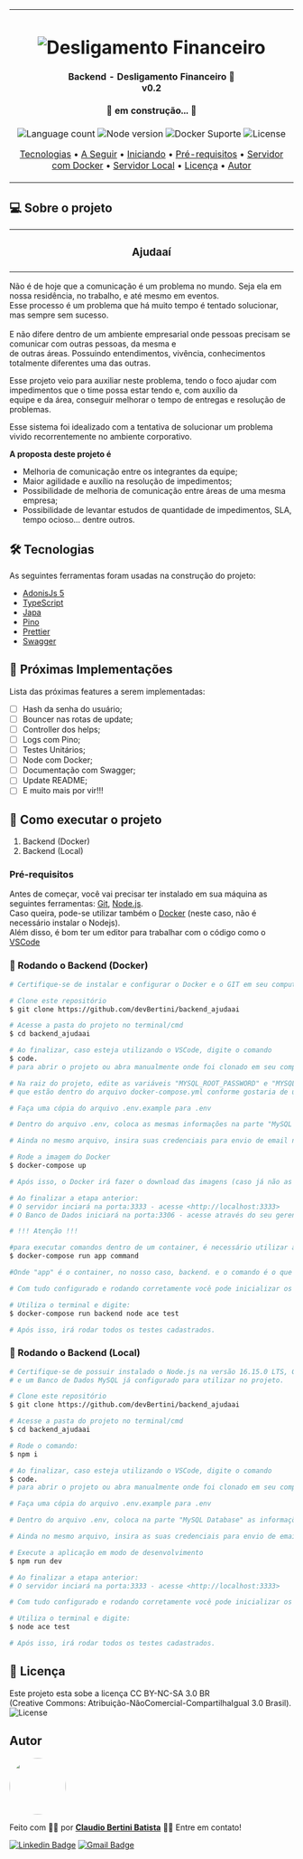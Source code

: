 <table align="center"><tr><td align="center" width="9999">
<h1 align="center">
    <img alt="Desligamento Financeiro" title="#Desligamento Financeiro" src="https://www.significadofacil.com/wp-content/uploads/2019/04/business-1000x500.jpg" />
</h1>

<h4 align="center"> 
	 Backend - Desligamento Financeiro 🚀<br> v0.2 <br><br> 🚧 em construção... 🚧
</h4>

<p align="center">
  <img alt="Language count" src="https://img.shields.io/badge/Linguagens-2-green">
  
  <img alt="Node version" src="https://img.shields.io/badge/Node-16.15.0%20LTS-green">
  
  <img alt="Docker Suporte" src="https://img.shields.io/badge/Docker-Partial-yellow">
  
  <img alt="License" src="https://img.shields.io/badge/license-CC%20BY--NC--SA%203.0-brightgreen">
  
</p>

<p align="center">
 <a href="#hammer_and_wrench-tecnologias">Tecnologias</a> •
 <a href="#triangular_flag_on_post-próximas-implementações">A Seguir</a> • 
 <a href="#rocket-como-executar-o-projeto">Iniciando</a> • 
 <a href="#pré-requisitos">Pré-requisitos</a> • 
 <a href="#game_die-rodando-o-backend-docker">Servidor com Docker</a> •
 <a href="#game_die-rodando-o-backend-local">Servidor Local</a> •
 <a href="#memo-licença">Licença</a> •
 <a href="#autor">Autor</a>
</p>
</td></tr></table>

## 💻 Sobre o projeto
<table align="center"><tr><td align="center" width="9999">
<h3 align="center"> 
  <b>Ajudaaí</b>
</h3>
</td></tr></table>

Não é de hoje que a comunicação é um problema no mundo. Seja ela em nossa residência, no trabalho, e até mesmo em eventos.<br>
Esse processo é um problema que há muito tempo é tentado solucionar, mas sempre sem sucesso.<br><br>
E não difere dentro de um ambiente empresarial onde pessoas precisam se comunicar com outras pessoas, da mesma e<br>
de outras áreas. Possuindo entendimentos, vivência, conhecimentos totalmente diferentes uma das outras.

Esse projeto veio para auxiliar neste problema, tendo o foco ajudar com impedimentos que o time possa estar tendo e, com auxílio da<br>
equipe e da área, conseguir melhorar o tempo de entregas e resolução de problemas.

Esse sistema foi idealizado com a tentativa de solucionar um problema vivido recorrentemente no ambiente corporativo.<br>

<b>A proposta deste projeto é</b>
- Melhoria de comunicação entre os integrantes da equipe;
- Maior agilidade e auxílio na resolução de impedimentos;
- Possibilidade de melhoria de comunicação entre áreas de uma mesma empresa;
- Possibilidade de levantar estudos de quantidade de impedimentos, SLA, tempo ocioso... dentre outros.

## :hammer_and_wrench: Tecnologias

As seguintes ferramentas foram usadas na construção do projeto:

- [AdonisJs 5](https://adonisjs.com/)
- [TypeScript](https://eslint.org/)
- [Japa](https://japa.dev//)
- [Pino](https://getpino.io/#/)
- [Prettier](https://prettier.io/)
- [Swagger](https://swagger.io/)

## :triangular_flag_on_post: Próximas Implementações

Lista das próximas features a serem implementadas:

- [ ] Hash da senha do usuário;
- [ ] Bouncer nas rotas de update;
- [ ] Controller dos helps;
- [ ] Logs com Pino;
- [ ] Testes Unitários;
- [ ] Node com Docker;
- [ ] Documentação com Swagger;
- [ ] Update README;
- [ ] E muito mais por vir!!!

## :rocket: Como executar o projeto

1. Backend (Docker)
2. Backend (Local)

### Pré-requisitos

Antes de começar, você vai precisar ter instalado em sua máquina as seguintes ferramentas:
[Git](https://git-scm.com), [Node.js][nodejs].<br>
Caso queira, pode-se utilizar também o [Docker](https://eslint.org/) (neste caso, não é necessário instalar o Nodejs).<br>
Além disso, é bom ter um editor para trabalhar com o código como o [VSCode][vscode]

### :game_die: Rodando o Backend (Docker)

```bash
# Certifique-se de instalar e configurar o Docker e o GIT em seu computador antes de continuar.

# Clone este repositório
$ git clone https://github.com/devBertini/backend_ajudaai

# Acesse a pasta do projeto no terminal/cmd
$ cd backend_ajudaai

# Ao finalizar, caso esteja utilizando o VSCode, digite o comando 
$ code.
# para abrir o projeto ou abra manualmente onde foi clonado em seu computador.

# Na raiz do projeto, edite as variáveis "MYSQL_ROOT_PASSWORD" e "MYSQL_DATABASE" 
# que estão dentro do arquivo docker-compose.yml conforme gostaria de utilizar.

# Faça uma cópia do arquivo .env.example para .env

# Dentro do arquivo .env, coloca as mesmas informações na parte "MySQL Database" que colocou na etapa anterior

# Ainda no mesmo arquivo, insira suas credenciais para envio de email na parte "Mail SMTP"

# Rode a imagem do Docker
$ docker-compose up

# Após isso, o Docker irá fazer o download das imagens (caso já não as possua) e instalará as dependências do projeto.

# Ao finalizar a etapa anterior:
# O servidor inciará na porta:3333 - acesse <http://localhost:3333>
# O Banco de Dados iniciará na porta:3306 - acesse através do seu gerenciador de Banco de Dados.

# !!! Atenção !!!

#para executar comandos dentro de um container, é necessário utilizar a seguinte estrutura de comandos:
$ docker-compose run app command

#Onde "app" é o container, no nosso caso, backend. e o comando é o que quer executar.

# Com tudo configurado e rodando corretamente você pode inicializar os testes automatizados.

# Utiliza o terminal e digite:
$ docker-compose run backend node ace test

# Após isso, irá rodar todos os testes cadastrados.
```

### :game_die: Rodando o Backend (Local)

```bash
# Certifique-se de possuir instalado o Node.js na versão 16.15.0 LTS, GIT
# e um Banco de Dados MySQL já configurado para utilizar no projeto.

# Clone este repositório
$ git clone https://github.com/devBertini/backend_ajudaai

# Acesse a pasta do projeto no terminal/cmd
$ cd backend_ajudaai

# Rode o comando:
$ npm i

# Ao finalizar, caso esteja utilizando o VSCode, digite o comando 
$ code.
# para abrir o projeto ou abra manualmente onde foi clonado em seu computador.

# Faça uma cópia do arquivo .env.example para .env

# Dentro do arquivo .env, coloca na parte "MySQL Database" as informações correspondentes ao seu Banco de Dados MySQL

# Ainda no mesmo arquivo, insira as suas credenciais para envio de email na parte "Mail SMTP"

# Execute a aplicação em modo de desenvolvimento
$ npm run dev

# Ao finalizar a etapa anterior:
# O servidor inciará na porta:3333 - acesse <http://localhost:3333>

# Com tudo configurado e rodando corretamente você pode inicializar os testes automatizados.

# Utiliza o terminal e digite:
$ node ace test

# Após isso, irá rodar todos os testes cadastrados.
```

## :memo: Licença

Este projeto esta sobe a licença CC BY-NC-SA 3.0 BR <br>(Creative Commons: Atribuição-NãoComercial-CompartilhaIgual 3.0 Brasil). <img alt="License" src="https://img.shields.io/badge/license-CC%20BY--NC--SA%203.0-brightgreen">

## Autor

<a href="https://www.linkedin.com/in/claudio-bertini/">
 <img style="border-radius: 50%;" src="https://media-exp1.licdn.com/dms/image/C4D03AQEZhXVdeCTaFw/profile-displayphoto-shrink_800_800/0/1612052000695?e=1660176000&v=beta&t=7URS9MoA1BAVQYPPA7SBMybXhzEQ5UPsav9jLCuJXD0" width="100px;" alt=""/>
 <br />
</a>

Feito com :weight_lifting_man: por <a href="https://www.linkedin.com/in/claudio-bertini/" title="Linkedin"><b>Claudio Bertini Batista</b></a> 👋🏽 Entre em contato!
<br>

[![Linkedin Badge](https://img.shields.io/badge/LinkedIn-0077B5?style=flat-square&logo=Linkedin&logoColor=white&link=https://www.linkedin.com/in/claudio-bertini/)](https://www.linkedin.com/in/claudio-bertini/) 
[![Gmail Badge](https://img.shields.io/badge/-Gmail-c14438?style=flat-square&logo=Gmail&logoColor=white&link=mailto:claudiobertini.comp@gmail.com)](mailto:claudiobertini.comp@gmail.com)

[nodejs]: https://nodejs.org/
[vscode]: https://code.visualstudio.com/
